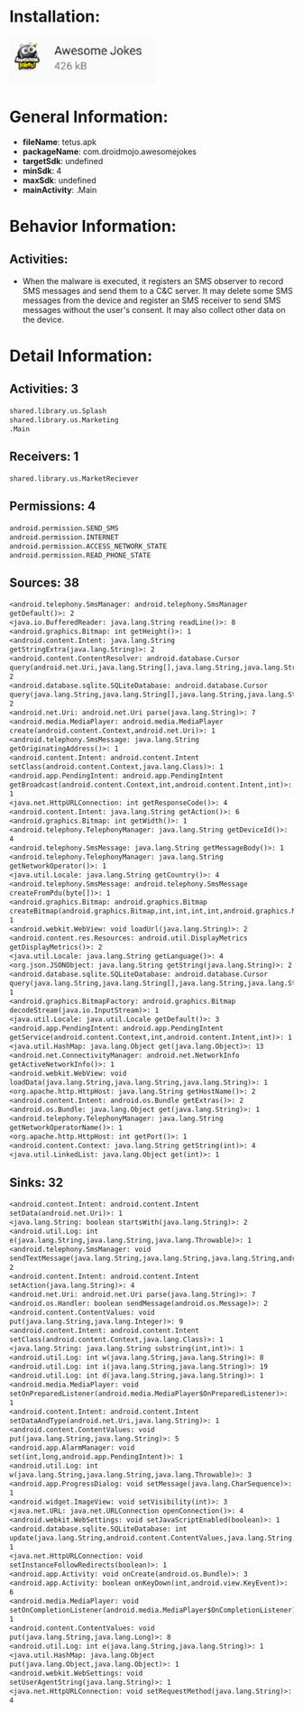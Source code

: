 # Installation:
![ICON](icon.png)
# General Information:
- **fileName**: tetus.apk
- **packageName**: com.droidmojo.awesomejokes
- **targetSdk**: undefined
- **minSdk**: 4
- **maxSdk**: undefined
- **mainActivity**: .Main
# Behavior Information:
## Activities:
- When the malware is executed, it registers an SMS observer to record SMS messages and send
them to a C&C server. It may delete some SMS messages from the device and register an SMS receiver to send SMS messages without the user's consent. It may also collect other data on the device.
# Detail Information:
## Activities: 3
	shared.library.us.Splash
	shared.library.us.Marketing
	.Main
## Receivers: 1
	shared.library.us.MarketReciever
## Permissions: 4
	android.permission.SEND_SMS
	android.permission.INTERNET
	android.permission.ACCESS_NETWORK_STATE
	android.permission.READ_PHONE_STATE
## Sources: 38
	<android.telephony.SmsManager: android.telephony.SmsManager getDefault()>: 2
	<java.io.BufferedReader: java.lang.String readLine()>: 8
	<android.graphics.Bitmap: int getHeight()>: 1
	<android.content.Intent: java.lang.String getStringExtra(java.lang.String)>: 2
	<android.content.ContentResolver: android.database.Cursor query(android.net.Uri,java.lang.String[],java.lang.String,java.lang.String[],java.lang.String)>: 2
	<android.database.sqlite.SQLiteDatabase: android.database.Cursor query(java.lang.String,java.lang.String[],java.lang.String,java.lang.String[],java.lang.String,java.lang.String,java.lang.String)>: 2
	<android.net.Uri: android.net.Uri parse(java.lang.String)>: 7
	<android.media.MediaPlayer: android.media.MediaPlayer create(android.content.Context,android.net.Uri)>: 1
	<android.telephony.SmsMessage: java.lang.String getOriginatingAddress()>: 1
	<android.content.Intent: android.content.Intent setClass(android.content.Context,java.lang.Class)>: 1
	<android.app.PendingIntent: android.app.PendingIntent getBroadcast(android.content.Context,int,android.content.Intent,int)>: 1
	<java.net.HttpURLConnection: int getResponseCode()>: 4
	<android.content.Intent: java.lang.String getAction()>: 6
	<android.graphics.Bitmap: int getWidth()>: 1
	<android.telephony.TelephonyManager: java.lang.String getDeviceId()>: 4
	<android.telephony.SmsMessage: java.lang.String getMessageBody()>: 1
	<android.telephony.TelephonyManager: java.lang.String getNetworkOperator()>: 1
	<java.util.Locale: java.lang.String getCountry()>: 4
	<android.telephony.SmsMessage: android.telephony.SmsMessage createFromPdu(byte[])>: 1
	<android.graphics.Bitmap: android.graphics.Bitmap createBitmap(android.graphics.Bitmap,int,int,int,int,android.graphics.Matrix,boolean)>: 1
	<android.webkit.WebView: void loadUrl(java.lang.String)>: 2
	<android.content.res.Resources: android.util.DisplayMetrics getDisplayMetrics()>: 2
	<java.util.Locale: java.lang.String getLanguage()>: 4
	<org.json.JSONObject: java.lang.String getString(java.lang.String)>: 2
	<android.database.sqlite.SQLiteDatabase: android.database.Cursor query(java.lang.String,java.lang.String[],java.lang.String,java.lang.String[],java.lang.String,java.lang.String,java.lang.String,java.lang.String)>: 1
	<android.graphics.BitmapFactory: android.graphics.Bitmap decodeStream(java.io.InputStream)>: 1
	<java.util.Locale: java.util.Locale getDefault()>: 3
	<android.app.PendingIntent: android.app.PendingIntent getService(android.content.Context,int,android.content.Intent,int)>: 1
	<java.util.HashMap: java.lang.Object get(java.lang.Object)>: 13
	<android.net.ConnectivityManager: android.net.NetworkInfo getActiveNetworkInfo()>: 1
	<android.webkit.WebView: void loadData(java.lang.String,java.lang.String,java.lang.String)>: 1
	<org.apache.http.HttpHost: java.lang.String getHostName()>: 2
	<android.content.Intent: android.os.Bundle getExtras()>: 2
	<android.os.Bundle: java.lang.Object get(java.lang.String)>: 1
	<android.telephony.TelephonyManager: java.lang.String getNetworkOperatorName()>: 1
	<org.apache.http.HttpHost: int getPort()>: 1
	<android.content.Context: java.lang.String getString(int)>: 4
	<java.util.LinkedList: java.lang.Object get(int)>: 1
## Sinks: 32
	<android.content.Intent: android.content.Intent setData(android.net.Uri)>: 1
	<java.lang.String: boolean startsWith(java.lang.String)>: 2
	<android.util.Log: int e(java.lang.String,java.lang.String,java.lang.Throwable)>: 1
	<android.telephony.SmsManager: void sendTextMessage(java.lang.String,java.lang.String,java.lang.String,android.app.PendingIntent,android.app.PendingIntent)>: 2
	<android.content.Intent: android.content.Intent setAction(java.lang.String)>: 4
	<android.net.Uri: android.net.Uri parse(java.lang.String)>: 7
	<android.os.Handler: boolean sendMessage(android.os.Message)>: 2
	<android.content.ContentValues: void put(java.lang.String,java.lang.Integer)>: 9
	<android.content.Intent: android.content.Intent setClass(android.content.Context,java.lang.Class)>: 1
	<java.lang.String: java.lang.String substring(int,int)>: 1
	<android.util.Log: int w(java.lang.String,java.lang.String)>: 8
	<android.util.Log: int i(java.lang.String,java.lang.String)>: 19
	<android.util.Log: int d(java.lang.String,java.lang.String)>: 1
	<android.media.MediaPlayer: void setOnPreparedListener(android.media.MediaPlayer$OnPreparedListener)>: 1
	<android.content.Intent: android.content.Intent setDataAndType(android.net.Uri,java.lang.String)>: 1
	<android.content.ContentValues: void put(java.lang.String,java.lang.String)>: 5
	<android.app.AlarmManager: void set(int,long,android.app.PendingIntent)>: 1
	<android.util.Log: int w(java.lang.String,java.lang.String,java.lang.Throwable)>: 3
	<android.app.ProgressDialog: void setMessage(java.lang.CharSequence)>: 1
	<android.widget.ImageView: void setVisibility(int)>: 3
	<java.net.URL: java.net.URLConnection openConnection()>: 4
	<android.webkit.WebSettings: void setJavaScriptEnabled(boolean)>: 1
	<android.database.sqlite.SQLiteDatabase: int update(java.lang.String,android.content.ContentValues,java.lang.String,java.lang.String[])>: 1
	<java.net.HttpURLConnection: void setInstanceFollowRedirects(boolean)>: 1
	<android.app.Activity: void onCreate(android.os.Bundle)>: 3
	<android.app.Activity: boolean onKeyDown(int,android.view.KeyEvent)>: 6
	<android.media.MediaPlayer: void setOnCompletionListener(android.media.MediaPlayer$OnCompletionListener)>: 1
	<android.content.ContentValues: void put(java.lang.String,java.lang.Long)>: 8
	<android.util.Log: int e(java.lang.String,java.lang.String)>: 1
	<java.util.HashMap: java.lang.Object put(java.lang.Object,java.lang.Object)>: 1
	<android.webkit.WebSettings: void setUserAgentString(java.lang.String)>: 1
	<java.net.HttpURLConnection: void setRequestMethod(java.lang.String)>: 4
